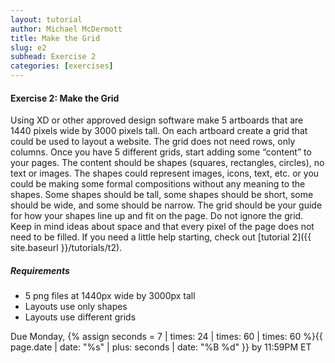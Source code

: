 ```yaml
---
layout: tutorial
author: Michael McDermott
title: Make the Grid
slug: e2
subhead: Exercise 2
categories: [exercises]
---
```

#### Exercise 2: Make the Grid

Using XD or other approved design software make 5 artboards that are 1440 pixels wide by 3000 pixels tall. On each artboard create a grid that could be used to layout a website. The grid does not need rows, only columns. Once you have 5 different grids, start adding some “content” to your pages. The content should be shapes (squares, rectangles, circles), no text or images. The shapes could represent images, icons, text, etc. or you could be making some formal compositions without any meaning to the shapes. Some shapes should be tall, some shapes should be short, some should be wide, and some should be narrow. The grid should be your guide for how your shapes line up and fit on the page. Do not ignore the grid. Keep in mind ideas about space and that every pixel of the page does not need to be filled. If you need a little help starting, check out [tutorial 2]({{ site.baseurl }}/tutorials/t2).

##### Requirements

* 5 png files at 1440px wide by 3000px tall
* Layouts use only shapes
* Layouts use different grids

<span class="due">Due Monday, {% assign seconds = 7 | times: 24 | times: 60 | times: 60 %}{{ page.date | date: "%s" | plus: seconds | date: "%B %d" }} by 11:59PM ET</span>
